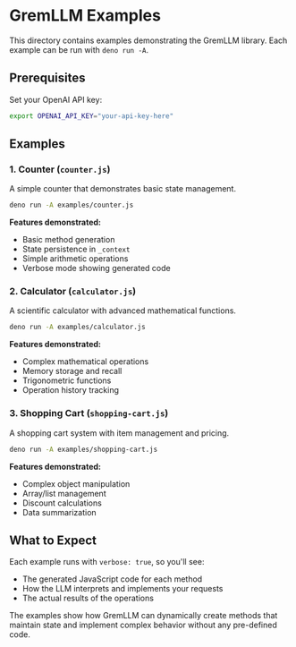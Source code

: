 # GremLLM Examples

This directory contains examples demonstrating the GremLLM library. Each example can be run with `deno run -A`.

## Prerequisites

Set your OpenAI API key:
```bash
export OPENAI_API_KEY="your-api-key-here"
```

## Examples

### 1. Counter (`counter.js`)
A simple counter that demonstrates basic state management.

```bash
deno run -A examples/counter.js
```

**Features demonstrated:**
- Basic method generation
- State persistence in `_context`
- Simple arithmetic operations
- Verbose mode showing generated code

### 2. Calculator (`calculator.js`)
A scientific calculator with advanced mathematical functions.

```bash
deno run -A examples/calculator.js
```

**Features demonstrated:**
- Complex mathematical operations
- Memory storage and recall
- Trigonometric functions
- Operation history tracking

### 3. Shopping Cart (`shopping-cart.js`)
A shopping cart system with item management and pricing.

```bash
deno run -A examples/shopping-cart.js
```

**Features demonstrated:**
- Complex object manipulation
- Array/list management
- Discount calculations
- Data summarization

## What to Expect

Each example runs with `verbose: true`, so you'll see:
- The generated JavaScript code for each method
- How the LLM interprets and implements your requests
- The actual results of the operations

The examples show how GremLLM can dynamically create methods that maintain state and implement complex behavior without any pre-defined code.